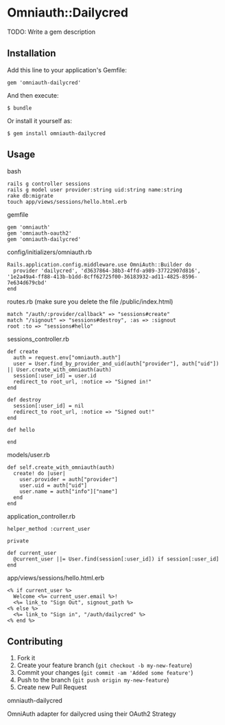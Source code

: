 # Omniauth::Dailycred

TODO: Write a gem description

## Installation

Add this line to your application's Gemfile:

    gem 'omniauth-dailycred'

And then execute:

    $ bundle

Or install it yourself as:

    $ gem install omniauth-dailycred

## Usage

bash
~~~
rails g controller sessions
rails g model user provider:string uid:string name:string
rake db:migrate
touch app/views/sessions/hello.html.erb
~~~

gemfile
~~~
gem 'omniauth'
gem 'omniauth-oauth2'
gem 'omniauth-dailycred'
~~~

config/initializers/omniauth.rb
~~~
Rails.application.config.middleware.use OmniAuth::Builder do
  provider 'dailycred', 'd3637864-38b3-4ffd-a989-37722907d816', '1e2a49a4-ff88-413b-b1dd-8cff62725f00-36183932-ad11-4825-8596-7e634d679cbd'
end
~~~

routes.rb (make sure you delete the file /public/index.html)
~~~
match "/auth/:provider/callback" => "sessions#create"
match "/signout" => "sessions#destroy", :as => :signout
root :to => "sessions#hello"
~~~

sessions_controller.rb
~~~
def create
  auth = request.env["omniauth.auth"]
  user = User.find_by_provider_and_uid(auth["provider"], auth["uid"]) || User.create_with_omniauth(auth)
  session[:user_id] = user.id
  redirect_to root_url, :notice => "Signed in!"
end

def destroy
  session[:user_id] = nil
  redirect_to root_url, :notice => "Signed out!"
end

def hello
  
end
~~~

models/user.rb
~~~
def self.create_with_omniauth(auth)
  create! do |user|
    user.provider = auth["provider"]
    user.uid = auth["uid"]
    user.name = auth["info"]["name"]
  end
end
~~~

application_controller.rb
~~~
helper_method :current_user

private

def current_user
  @current_user ||= User.find(session[:user_id]) if session[:user_id]
end
~~~

app/views/sessions/hello.html.erb
~~~
<% if current_user %>
  Welcome <%= current_user.email %>!
  <%= link_to "Sign Out", signout_path %>
<% else %>
  <%= link_to "Sign in", "/auth/dailycred" %>
<% end %>
~~~


## Contributing

1. Fork it
2. Create your feature branch (`git checkout -b my-new-feature`)
3. Commit your changes (`git commit -am 'Added some feature'`)
4. Push to the branch (`git push origin my-new-feature`)
5. Create new Pull Request

omniauth-dailycred

OmniAuth adapter for dailycred using their OAuth2 Strategy
